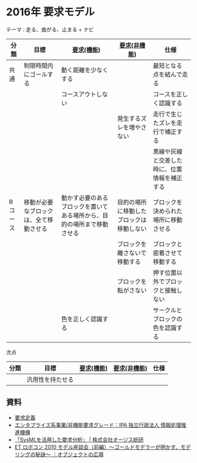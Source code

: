 # 2016年 要求モデル

テーマ : 走る、曲がる、止まる + ナビ

|分類|目標|[要求(機能)](http://e-words.jp/w/%E6%A9%9F%E8%83%BD%E8%A6%81%E4%BB%B6.html)|[要求(非機能)](http://e-words.jp/w/%E9%9D%9E%E6%A9%9F%E8%83%BD%E8%A6%81%E4%BB%B6.html)|仕様|
|----|----|----|----|----|
|共通|制限時間内にゴールする|動く距離を少なくする| |最短となる点を結んで走る|
| | |コースアウトしない| |コースを正しく認識する|
| | | |発生するズレを増やさない|走行で生じたズレを走行で補正する|
| | | | |黒線や灰線と交差した時に、位置情報を補正する|
|Rコース|移動が必要なブロックは、全て移動させる|動かす必要のあるブロックを置いてある場所から、目的の場所まで移動させる|目的の場所に移動したブロックは移動しない|ブロックを決められた場所に移動させる|
| | | |ブロックを離さないで移動する|ブロックと密着させて移動する|
| | | |ブロックを転がさない|押す位置以外でブロックと接触しない|
| | |色を正しく認識する| |サークルとブロックの色を認識する|


次点

|分類|目標|[要求(機能)](http://e-words.jp/w/%E6%A9%9F%E8%83%BD%E8%A6%81%E4%BB%B6.html)|[要求(非機能)](http://e-words.jp/w/%E9%9D%9E%E6%A9%9F%E8%83%BD%E8%A6%81%E4%BB%B6.html)|仕様|
|----|----|----|----|----|
| |汎用性を持たせる|

## 資料
* [要求定義](http://e-words.jp/w/%E8%A6%81%E6%B1%82%E5%AE%9A%E7%BE%A9.html)
* [エンタプライズ系事業/非機能要求グレード：IPA 独立行政法人 情報処理推進機構](http://www.ipa.go.jp/sec/softwareengineering/std/ent03-b.html)
* [「SysMLを活用した要求分析」 | 株式会社オージス総研](http://www.ogis-ri.co.jp/rad/webmaga/rwm20101005.html)
* [ET ロボコン 2010 モデル座談会（前編）～ゴールドモデラーが明かす、モデリングの秘訣～ ｜オブジェクトの広場](http://www.ogis-ri.co.jp/otc/hiroba/Report/ModelMeeting2010/first/)

